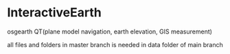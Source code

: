 # InteractiveEarth
osgearth QT(plane model navigation, earth elevation, GIS measurement)

all files and folders in master branch is needed in data folder of main branch
